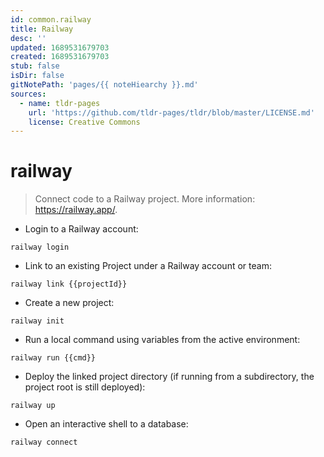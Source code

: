 ```yaml
---
id: common.railway
title: Railway
desc: ''
updated: 1689531679703
created: 1689531679703
stub: false
isDir: false
gitNotePath: 'pages/{{ noteHiearchy }}.md'
sources:
  - name: tldr-pages
    url: 'https://github.com/tldr-pages/tldr/blob/master/LICENSE.md'
    license: Creative Commons
---
```

# railway

> Connect code to a Railway project.
> More information: <https://railway.app/>.

- Login to a Railway account:

`railway login`

- Link to an existing Project under a Railway account or team:

`railway link {{projectId}}`

- Create a new project:

`railway init`

- Run a local command using variables from the active environment:

`railway run {{cmd}}`

- Deploy the linked project directory (if running from a subdirectory, the project root is still deployed):

`railway up`

- Open an interactive shell to a database:

`railway connect`

